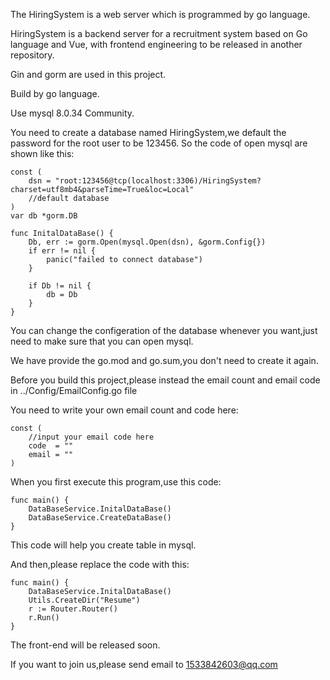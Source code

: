 The HiringSystem is a web server which is programmed by go language.

HiringSystem is a backend server for a recruitment system based on Go language and Vue, with frontend engineering to be released in another repository.

Gin and gorm are used in this project.

Build by go language.

Use mysql 8.0.34 Community.

You need to create a database named HiringSystem,we default the password for the root user to be 123456. So the  code of open mysql are shown like this:

```
const (
	dsn = "root:123456@tcp(localhost:3306)/HiringSystem?charset=utf8mb4&parseTime=True&loc=Local"
	//default database
)
var db *gorm.DB

func InitalDataBase() {
	Db, err := gorm.Open(mysql.Open(dsn), &gorm.Config{})
	if err != nil {
		panic("failed to connect database")
	}

	if Db != nil {
		db = Db
	}
}
```

You can change the configeration of the database whenever you want,just need to make sure that you can open mysql.

We have provide the  go.mod and go.sum,you don't need to create it again.

Before you build this project,please instead the email count and email code in ../Config/EmailConfig.go file

You need to write your own email count and code here:

```
const (
	//input your email code here
	code  = ""
	email = ""
)
```

When you first execute this program,use this code:

```
func main() {
	DataBaseService.InitalDataBase()
	DataBaseService.CreateDataBase()
}
```

This code will help you create table in mysql.

And then,please replace the code with this:

```
func main() {
	DataBaseService.InitalDataBase()
	Utils.CreateDir("Resume")
	r := Router.Router()
	r.Run()
}
```

The front-end will be released soon.

If you want to join us,please send email to 1533842603@qq.com
